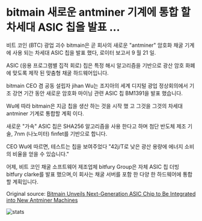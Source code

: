 # bitmain 새로운 antminer 기계에 통합 할 차세대 ASIC 칩을 발표 ...

비트 코인 (BTC) 광업 괴수 bitmain은 곧 회사의 새로운 "antminer" 암호화 채굴 기계에 사용 되는 차세대 ASIC 칩을 발표 했다, 로이터 보고서 9 월 21 일.

ASIC (응용 프로그램별 집적 회로) 칩은 특정 해시 알고리즘을 기반으로 광산 암호 화폐에 맞도록 제작 된 맞춤형 채굴 하드웨어입니다.

bitmain CEO 겸 공동 설립자 jihan Wu는 조지아의 세계 디지털 광업 정상회의에서 기조 강연 기간 동안 새로운 암호화 마이닝 관련 ASIC 칩 BM1391을 발표 했습니다.

Wu에 따라 bitmain은 지금 칩을 생산 하는 것을 시작 했 고 그것을 그것의 차세대 antminer 기계로 통합할 계획 이다.

새로운 "가속" ASIC 칩은 SHA256 알고리즘을 사용 한다고 하며 첨단 반도체 제조 기술, 7nm (나노미터) finfet를 기반으로 합니다.

CEO Wu에 따르면, 테스트는 칩을 보여주었다 "42j/T로 낮은 광산 용량에 에너지 소비의 비율을 얻을 수 있습니다."

어제, 비트 코인 채굴 소프트웨어 제조업체 bitfury Group은 자체 ASIC 칩 더빙 bitfury clarke를 발표 했으며,이 회사는 채굴 서버를 포함 한 다양 한 하드웨어에 통합할 계획입니다.

Original source: [Bitmain Unveils Next-Generation ASIC Chip to Be Integrated into New Antminer Machines](https://cointelegraph.com/news/bitmain-unveils-next-generation-asic-chip-to-be-integrated-into-new-antminer-machines)

![stats](https://c.statcounter.com/11760860/0/a89fa40b/1/ "stats")